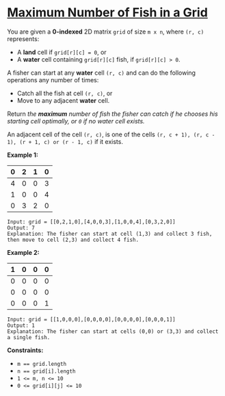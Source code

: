 [Maximum Number of Fish in a Grid](https://leetcode.com/problems/maximum-number-of-fish-in-a-grid/)
===

You are given a **0-indexed** 2D matrix `grid` of size `m x n`, where `(r, c)` represents:

* A **land** cell if `grid[r][c] = 0`, or
* A **water** cell containing `grid[r][c]` fish, if `grid[r][c] > 0`.

A fisher can start at any **water** cell `(r, c)` and can do the following operations any number of times:

* Catch all the fish at cell `(r, c)`, or
* Move to any adjacent **water** cell.

Return *the **maximum** number of fish the fisher can catch if he chooses his starting cell optimally, or `0` if no
water cell exists.*

An adjacent cell of the cell `(r, c)`, is one of the cells `(r, c + 1), (r, c - 1), (r + 1, c) or (r - 1, c)` if it
exists.

**Example 1:**

| 0 | 2 | 1 | 0 |
|---|---|---|---|
| 4 | 0 | 0 | 3 |
| 1 | 0 | 0 | 4 |
| 0 | 3 | 2 | 0 |

```text
Input: grid = [[0,2,1,0],[4,0,0,3],[1,0,0,4],[0,3,2,0]]
Output: 7
Explanation: The fisher can start at cell (1,3) and collect 3 fish, then move to cell (2,3) and collect 4 fish.
```

**Example 2:**

| 1 | 0 | 0 | 0 |
|---|---|---|---|
| 0 | 0 | 0 | 0 |
| 0 | 0 | 0 | 0 |
| 0 | 0 | 0 | 1 |

```text
Input: grid = [[1,0,0,0],[0,0,0,0],[0,0,0,0],[0,0,0,1]]
Output: 1
Explanation: The fisher can start at cells (0,0) or (3,3) and collect a single fish.
```

**Constraints:**

* `m == grid.length`
* `n == grid[i].length`
* `1 <= m, n <= 10`
* `0 <= grid[i][j] <= 10`

